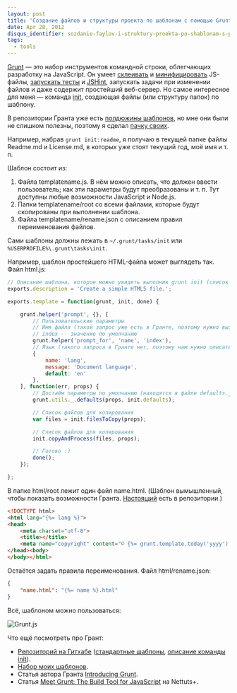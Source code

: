 ```yaml
---
layout: post
title: 'Создание файлов и структуры проекта по шаблонам с помощью Grunt'
date: Apr 28, 2012
disqus_identifier: sozdanie-faylov-i-struktury-proekta-po-shablonam-s-pomoschyu-gru
tags:
  - tools
---
```


[Grunt](https://github.com/cowboy/grunt) — это набор инструментов командной строки, облегчающих разработку на JavaScript. Он умеет [склеивать](https://github.com/cowboy/grunt/blob/master/docs/task_concat.md) и [минифицировать](https://github.com/cowboy/grunt/blob/master/docs/task_min.md) JS-файлы, [запускать тесты](https://github.com/cowboy/grunt/blob/master/docs/task_qunit.md) и [JSHint](https://github.com/cowboy/grunt/blob/master/docs/task_lint.md), запускать задачи при изменении файлов и даже содержит простейший веб-сервер. Но самое интересное для меня — команда [init](https://github.com/cowboy/grunt/blob/master/docs/task_init.md), создающая файлы (или структуру папок) по шаблону.

В репозитории Гранта уже есть [полдюжины шаблонов](https://github.com/cowboy/grunt/tree/master/tasks/init), но мне они были не слишком полезны, поэтому я сделал [пачку своих](https://github.com/sapegin/squirrelstrap).

Например, набрав `grunt init:readme`, я получаю в текущей папке файлы Readme.md и License.md, в которых уже стоят текущий год, моё имя и т. п.

Шаблон состоит из:

1. Файла templatename.js. В нём можно описать, что должен ввести пользователь; как эти параметры будут преобразованы и т. п. Тут доступны любые возможности JavaScript и Node.js.
2. Папки templatename/root со всеми файлами, которые будут скопированы при выполнении шаблона.
3. Файла templatename/rename.json с описанием правил переименования файлов.

Сами шаблоны должны лежать в `~/.grunt/tasks/init` или `%USERPROFILE%\.grunt\tasks\init`.

Например, шаблон простейшего HTML-файла может выглядеть так. Файл html.js:

```javascript
// Описание шаблона, которое можно увидеть выполнив grunt init (список доступных шаблонов)
exports.description = 'Create a simple HTML5 file.';

exports.template = function(grunt, init, done) {

	grunt.helper('prompt', {}, [
		// Пользовательские параметры
		// Имя файла (такой запрос уже есть в Гранте, поэтому нужно вызывать его с помощью grunt.helper)
		// index -- значение по умолчанию
		grunt.helper('prompt_for', 'name', 'index'),
		// Язык (такого запроса в Гранте нет, поэтому нам нужно описать все параметры)
		{
			name: 'lang',
			message: 'Document language',
			default: 'en'
		},
	], function(err, props) {
		// Достаём параметры по умолчанию (находятся в файле defaults.json)
		grunt.utils._.defaults(props, init.defaults);

		// Список файлов для копирования
		var files = init.filesToCopy(props);

		// Список файлов для копирования
		init.copyAndProcess(files, props);

		// Готово :)
		done();
	});

};
```

В папке html/root лежит один файл name.html. (Шаблон вымышленный, чтобы показать возможности Гранта. [Настоящий](https://github.com/sapegin/squirrelstrap/tree/master/grunt/tasks/init/html/root) есть в репозитории.)

```html
<!DOCTYPE html>
<html lang="{%= lang %}">
<head>
	<meta charset="utf-8">
	<title></title>
	<meta name="copyright" content="© {%= grunt.template.today('yyyy') %} {%= author_name %}">
</head><body>
</body></html>
```

Остаётся задать правила переименования. Файл html/rename.json:

```json
{
	"name.html": "{%= name %}.html"
}
```

Всё, шаблоном можно пользоваться:

![Grunt.js](/images/win__grunt.png)

Что ещё посмотреть про Грант:

- [Репозиторий на Гитхабе](https://github.com/cowboy/grunt) ([стандартные шаблоны](https://github.com/cowboy/grunt/tree/master/tasks/init), [описание команды init](https://github.com/cowboy/grunt/blob/master/docs/task_init.md)).
- [Набор моих шаблонов](https://github.com/sapegin/squirrelstrap).
- Статья автора Гранта [Introducing Grunt](http://weblog.bocoup.com/introducing-grunt/).
- Статья [Meet Grunt: The Build Tool for JavaScript](http://net.tutsplus.com/tutorials/javascript-ajax/meeting-grunt-the-build-tool-for-javascript/) на Nettuts+.
